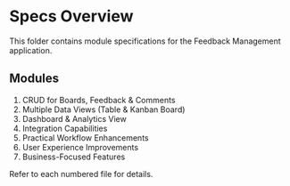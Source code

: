 # Specs Overview

This folder contains module specifications for the Feedback Management application.

## Modules

1. CRUD for Boards, Feedback & Comments
2. Multiple Data Views (Table & Kanban Board)
3. Dashboard & Analytics View
4. Integration Capabilities
5. Practical Workflow Enhancements
6. User Experience Improvements
7. Business-Focused Features

Refer to each numbered file for details.
